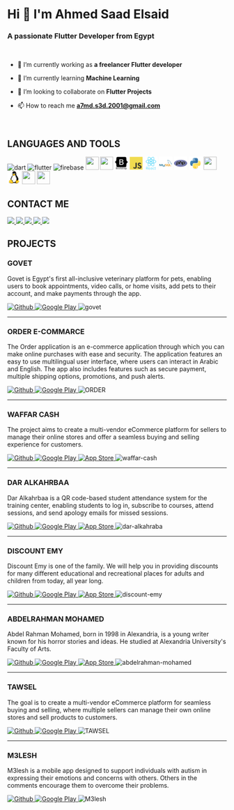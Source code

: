 <h1>Hi 👋 I'm Ahmed Saad Elsaid</h1>
<h3>A passionate Flutter Developer from Egypt</h3>
<br>

- 🔭 I’m currently working as **a freelancer Flutter developer**

- 🌱 I’m currently learning **Machine Learning**

- 👯 I’m looking to collaborate on **Flutter Projects**

- 📫 How to reach me **a7md.s3d.2001@gmail.com**

<br>
<!-- Start Section Skills -->
<h2 align="left"} >LANGUAGES AND TOOLS</h2>
<p align="left"> 
  <img src="https://www.vectorlogo.zone/logos/dartlang/dartlang-icon.svg" alt="dart" width="30" height="30"/> 
  <img src="https://www.vectorlogo.zone/logos/flutterio/flutterio-icon.svg" alt="flutter" width="30" height="30"/> 
  <img src="https://www.vectorlogo.zone/logos/firebase/firebase-icon.svg" alt="firebase" width="30" height="30"/> 
  <img src="https://1.bp.blogspot.com/-LgTa-xDiknI/X4EflN56boI/AAAAAAAAPuk/24YyKnqiGkwRS9-_9suPKkfsAwO4wHYEgCLcBGAsYHQ/s0/image9.png" width="30" height="30">
  <img src="https://cdn.icon-icons.com/icons2/2107/PNG/512/file_type_vscode_icon_130084.png" width="30" height="30">
  <img src="https://raw.githubusercontent.com/devicons/devicon/master/icons/bootstrap/bootstrap-plain-wordmark.svg" alt="bootstrap" width="30" height="30"/> 
  <img src="https://raw.githubusercontent.com/devicons/devicon/master/icons/javascript/javascript-original.svg" alt="javascript" width="30" height="30"/> 
  <img src="https://raw.githubusercontent.com/devicons/devicon/master/icons/react/react-original-wordmark.svg" alt="react" width="30" height="30"/> 
  <img src="https://raw.githubusercontent.com/devicons/devicon/master/icons/mysql/mysql-original-wordmark.svg" alt="mysql" width="30" height="30"/> 
  <img src="https://raw.githubusercontent.com/devicons/devicon/master/icons/php/php-original.svg" alt="php" width="30" height="30"/> 
  <img src="https://raw.githubusercontent.com/devicons/devicon/master/icons/python/python-original.svg" alt="python" width="30" height="30"/> 
  <img src="https://upload.wikimedia.org/wikipedia/commons/thumb/1/18/ISO_C%2B%2B_Logo.svg/1822px-ISO_C%2B%2B_Logo.svg.png" width="30" height="30">
  <img src="https://raw.githubusercontent.com/devicons/devicon/master/icons/linux/linux-original.svg" alt="linux" width="30" height="30"/> 
  <img src="https://brandslogos.com/wp-content/uploads/images/large/arduino-logo-1.png" width="30" height="30">
  <img src="https://cdn-icons-png.flaticon.com/512/6119/6119533.png" width="30" height="30">
</p>
<!-- End Section Skills -->

<!-- Start Section Contact Me -->
<h2> CONTACT ME </h2>
<p>
  <a href="https://www.facebook.com/a7mds3d2001" target="_blank">
    <img src="https://img.shields.io/badge/facebook-4267B2?style=for-the-badge&logo=facebook&logoColor=white" /> 
  </a> 
  <a href="http://Wa.me/201026272813" target="_blank">
    <img src="https://img.shields.io/badge/whatsapp-25D366.svg?style=for-the-badge&logo=whatsapp&logoColor=white" />
  </a>
  <a href="https://www.linkedin.com/in/ahmed-saad-2001/" target="_blank">
    <img src="https://img.shields.io/badge/LinkedIn-blue?style=for-the-badge&logo=linkedin&logoColor=white" />
  </a> 
  <a href="https://www.instagram.com/a7md_s3d_2001/" target="_blank">
    <img src="https://img.shields.io/badge/Instagram-e95950?style=for-the-badge&logo=instagram&logoColor=white" />
  </a>
  <a href="https://discord.com/users/Ahmed%20Saad#9905" target="_blank">
    <img src="https://img.shields.io/badge/Discord-7289da?style=for-the-badge&logo=discord&logoColor=white" />
  </a>
  
<p>
<!-- End Section Contact Me -->
  
<!-- Start Section Projects -->
<h2>PROJECTS</h2>

<!-- GOVET PROJECT -->

### GOVET

<p>
Govet is Egypt's first all-inclusive veterinary platform for pets, enabling users to book appointments, video calls, or home visits, add pets to their account, and make payments through the app.
</p>

<a href="https://github.com/mohammedelshafey12/Govet" target="_blank">
  <img alt="Github" src="https://img.shields.io/badge/github-000000.svg?style=for-the-badge&logo=github&logoColor=white" />
</a> 

<a href="https://play.google.com/store/apps/details?id=com.technospace.govet" target="_blank">
  <img alt="Google Play" src="https://img.shields.io/badge/Get%20it%20on%20google%20play-blue.svg?style=for-the-badge&logo=google-play"/>
</a>
  
<img src="https://github.com/a7mds3d2001/a7mds3d2001/assets/70177377/b6c7c152-466f-4bb0-b041-b598d6f439b8" alt="govet" border="0" />

<hr>


<!-- ORDER PROJECT -->

### ORDER E-COMMARCE

<p>
The Order application is an e-commerce application through which you can make online purchases with ease and security. The application features an easy to use multilingual user interface, where users can interact in Arabic and English. The app also includes features such as secure payment, multiple shipping options, promotions, and push alerts.
</p>

<a href="https://github.com/George-Abdelmessh/Alqayser-App" target="_blank">
  <img alt="Github" src="https://img.shields.io/badge/github-000000.svg?style=for-the-badge&logo=github&logoColor=white" />
</a> 

<a href="https://play.google.com/store/apps/details?id=com.order.order" target="_blank">
  <img alt="Google Play" src="https://img.shields.io/badge/Get%20it%20on%20google%20play-blue.svg?style=for-the-badge&logo=google-play"/>
</a>

<img src="https://github.com/a7mds3d2001/a7mds3d2001/assets/70177377/3c7428be-9a49-438f-846f-b61248c3e18c" alt="ORDER" border="0" />

<hr>


<!-- WAFFAR CASH PROJECT-->

### WAFFAR CASH

<p>
The project aims to create a multi-vendor eCommerce platform for sellers to manage their online stores and offer a seamless buying and selling experience for customers.
</p>

<a href="https://github.com/a7md-s3d-2001/waffar_cash" target="_blank">
  <img alt="Github" src="https://img.shields.io/badge/github-000000.svg?style=for-the-badge&logo=github&logoColor=white" />
</a> 

<a href="https://play.google.com/store/apps/details?id=com.gao.waffar_cash" target="_blank">
  <img alt="Google Play" src="https://img.shields.io/badge/Get%20it%20on%20google%20play-blue.svg?style=for-the-badge&logo=google-play"/>
</a>
<a href="https://apps.apple.com/us/app/waffar-cash/id1626369167" target="_blank">
  <img alt="App Store" src="https://img.shields.io/badge/Get%20it%20on%20app%20store-blue.svg?style=for-the-badge&logo=app-store&logoColor=white"/>
</a>

<img src="https://user-images.githubusercontent.com/70177377/209745040-b316704c-c6d7-4318-b09f-6e0be38ea87b.png" alt="waffar-cash" border="0" />


<hr>

<!-- DAR ALKAHRBA PROJECT-->

### DAR ALKAHRBAA

<p>
Dar Alkahrbaa is a QR code-based student attendance system for the training center, enabling students to log in, subscribe to courses, attend sessions, and send apology emails for missed sessions.
</p>

<a href="" target="_blank">
  <img alt="Github" src="https://img.shields.io/badge/github-000000.svg?style=for-the-badge&logo=github&logoColor=white" />
</a> 

<a href="https://play.google.com/store/apps/details?id=com.technoSpace.dar_elkahraba_app" target="_blank">
  <img alt="Google Play" src="https://img.shields.io/badge/Get%20it%20on%20google%20play-blue.svg?style=for-the-badge&logo=google-play"/>
</a>
<a href="https://apps.apple.com/us/app/dar-alkahrba/id1597367206" target="_blank">
  <img alt="App Store" src="https://img.shields.io/badge/Get%20it%20on%20app%20store-blue.svg?style=for-the-badge&logo=app-store&logoColor=white"/>
</a> 

<img src="https://github.com/a7mds3d2001/a7mds3d2001/assets/70177377/a0577f39-b9c0-45c3-a1a5-3aa19ed56d8d" alt="dar-alkahraba" border="0" />


<hr>


<!-- DISCOUNT EMY PROJECT-->

### DISCOUNT EMY

<p>
Discount Emy is one of the family. We will help you in providing discounts for many different educational and recreational places for adults and children from today, all year long.
</p>

<a href="https://github.com/a7md-s3d-2001/emy_discount" target="_blank">
  <img alt="Github" src="https://img.shields.io/badge/github-000000.svg?style=for-the-badge&logo=github&logoColor=white" />
</a> 

<a href="https://play.google.com/store/apps/details?id=com.technospace.emy_discount" target="_blank">
  <img alt="Google Play" src="https://img.shields.io/badge/Get%20it%20on%20google%20play-blue.svg?style=for-the-badge&logo=google-play"/>
</a>
<a href="https://apps.apple.com/us/app/discount-emy/id1617326763" target="_blank">
  <img alt="App Store" src="https://img.shields.io/badge/Get%20it%20on%20app%20store-blue.svg?style=for-the-badge&logo=app-store&logoColor=white"/>
</a>

<img src="https://github.com/a7mds3d2001/a7mds3d2001/assets/70177377/ddfa8f15-4d52-4437-a3e7-479f49354996" alt="discount-emy" border="0" />

<hr>

<!-- ABD ELRAHMAN MOHAMED PROJECT-->

### ABDELRAHMAN MOHAMED

<p>
Abdel Rahman Mohamed, born in 1998 in Alexandria, is a young writer known for his horror stories and ideas. He studied at Alexandria University's Faculty of Arts.
</p>

<a href="https://github.com/a7md-s3d-2001/adbelr7manmohamed_android" target="_blank">
  <img alt="Github" src="https://img.shields.io/badge/github-000000.svg?style=for-the-badge&logo=github&logoColor=white" />
</a> 

<a href="https://play.google.com/store/apps/details?id=com.elshafey.abd_elrahman_mohamed" target="_blank">
  <img alt="Google Play" src="https://img.shields.io/badge/Get%20it%20on%20google%20play-blue.svg?style=for-the-badge&logo=google-play"/>
</a>
<a href="https://apps.apple.com/eg/app/abdelrhman-mohamed/id1600160743" target="_blank">
  <img alt="App Store" src="https://img.shields.io/badge/Get%20it%20on%20app%20store-blue.svg?style=for-the-badge&logo=app-store&logoColor=white"/>
</a>

<img src="https://user-images.githubusercontent.com/70177377/209744965-94113dd6-9b31-4caf-89ce-2d066497fe53.png" alt="abdelrahman-mohamed" border="0" />

<hr>

<!-- TAWSEL PROJECT -->

### TAWSEL

<p>
The goal is to create a multi-vendor eCommerce platform for seamless buying and selling, where multiple sellers can manage their own online stores and sell products to customers.
</p>

<a href="https://github.com/a7md-s3d-2001/tawsel_app" target="_blank">
  <img alt="Github" src="https://img.shields.io/badge/github-000000.svg?style=for-the-badge&logo=github&logoColor=white" />
</a> 

<a href="https://play.google.com/store/apps/details?id=com.technospace.tawsel_app" target="_blank">
  <img alt="Google Play" src="https://img.shields.io/badge/Get%20it%20on%20google%20play-blue.svg?style=for-the-badge&logo=google-play"/>
</a>

<img src="https://github.com/a7mds3d2001/a7mds3d2001/assets/70177377/f906b8a8-0b55-429e-b3cf-7556277a9ee0" alt="TAWSEL" border="0" />

<hr>

<!-- M3lesh PROJECT -->

### M3LESH

<p>
M3lesh is a mobile app designed to support individuals with autism in expressing their emotions and concerns with others. Others in the comments encourage them to overcome their problems.
</p>

<a href="https://github.com/mohammedelshafey12/m3lesh" target="_blank">
  <img alt="Github" src="https://img.shields.io/badge/github-000000.svg?style=for-the-badge&logo=github&logoColor=white" />
</a> 

<a href="https://play.google.com/store/apps/details?id=com.goldscrum.m3lesh" target="_blank">
  <img alt="Google Play" src="https://img.shields.io/badge/Get%20it%20on%20google%20play-blue.svg?style=for-the-badge&logo=google-play"/>
</a>

<img src="https://user-images.githubusercontent.com/70177377/209743630-c780da66-7264-4088-801e-5476cc645dc0.png" alt="M3lesh" border="0"/>

<!-- End Section Projects -->
